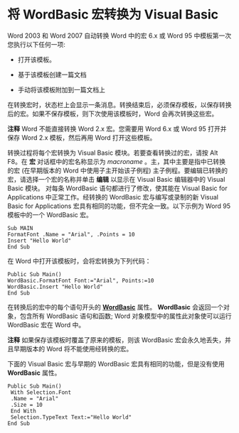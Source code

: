
# 将 WordBasic 宏转换为 Visual Basic

Word 2003 和 Word 2007 自动转换 Word 中的宏 6.x 或 Word 95 中模板第一次您执行以下任何一项:


- 打开该模板。
    
- 基于该模板创建一篇文档
    
- 手动将该模板附加到一篇文档上
    

在转换宏时，状态栏上会显示一条消息。转换结束后，必须保存模板，以保存转换后的宏。如果不保存模板，则下次使用该模板时，Word 会再次转换这些宏。


 **注释**  Word 不能直接转换 Word 2.x 宏。您需要用 Word 6.x 或 Word 95 打开并保存 Word 2.x 模板，然后再用 Word 打开这些模板。

转换过程将每个宏转换为 Visual Basic 模块。若要查看转换过的宏，请按 Alt F8。在 **宏** 对话框中的宏名称显示为 _macroname_ 。主，其中主要是指中已转换的宏 (在早期版本的 Word 中使用子主开始该子例程) 主子例程。要编辑已转换的宏，请选择一个宏的名称并单击 **编辑** 以显示在 Visual Basic 编辑器中的 Visual Basic 模块。
对每条 WordBasic 语句都进行了修改，使其能在 Visual Basic for Applications 中正常工作。经转换的 WordBasic 宏与编写或录制的新 Visual Basic for Applications 宏具有相同的功能，但不完全一致。以下示例为 Word 95 模板中的一个 WordBasic 宏。



```
Sub MAIN 
FormatFont .Name = "Arial", .Points = 10 
Insert "Hello World" 
End Sub
```

在 Word 中打开该模板时，会将宏转换为下列代码：



```
Public Sub Main() 
WordBasic.FormatFont Font:="Arial", Points:=10 
WordBasic.Insert "Hello World" 
End Sub
```

在转换后的宏中的每个语句开头的 **[WordBasic](8c405ea6-0073-f994-42b2-cacb986f1f1f.md)** 属性。 **WordBasic** 会返回一个对象，包含所有 WordBasic 语句和函数; Word 对象模型中的属性此对象使可以运行 WordBasic 宏在 Word 中。

 **注释**  如果保存该模板时覆盖了原来的模板，则该 WordBasic 宏会永久地丢失，并且早期版本的 Word 将不能使用经转换的宏。

下面的 Visual Basic 宏与早期的 WordBasic 宏具有相同的功能，但是没有使用  **WordBasic** 属性。



```
Public Sub Main() 
 With Selection.Font 
 .Name = "Arial" 
 .Size = 10 
 End With 
 Selection.TypeText Text:="Hello World" 
End Sub
```


